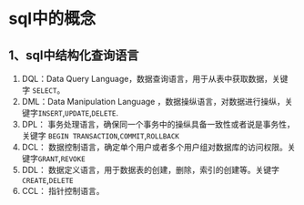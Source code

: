 # sql中的概念

## 1、sql中结构化查询语言

1. DQL：Data Query Language，数据查询语言，用于从表中获取数据，关键字 `SELECT`。
2. DML：Data Manipulation Language ，数据操纵语言，对数据进行操纵，关键字`INSERT`,`UPDATE`,`DELETE`.
3. DPL： 事务处理语言，确保同一个事务中的操纵具备一致性或者说是事务性，关键字 `BEGIN TRANSACTION`,`COMMIT`,`ROLLBACK`
4. DCL： 数据控制语言，确定单个用户或者多个用户组对数据库的访问权限。关键字`GRANT`,`REVOKE`
5. DDL： 数据定义语言，用于数据表的创建，删除，索引的创建等。关键字`CREATE`,`DELETE`
6. CCL： 指针控制语言。

